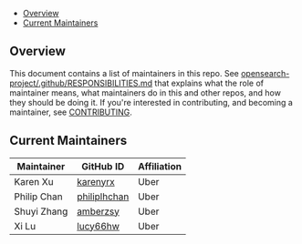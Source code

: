 - [Overview](#overview)
- [Current Maintainers](#current-maintainers)

## Overview

This document contains a list of maintainers in this repo. See [opensearch-project/.github/RESPONSIBILITIES.md](https://github.com/opensearch-project/.github/blob/main/RESPONSIBILITIES.md#maintainer-responsibilities) that explains what the role of maintainer means, what maintainers do in this and other repos, and how they should be doing it. If you're interested in contributing, and becoming a maintainer, see [CONTRIBUTING](CONTRIBUTING.md).

## Current Maintainers

| Maintainer           | GitHub ID                                       | Affiliation |
| -------------------- | ----------------------------------------------- | ----------- |
| Karen Xu             | [karenyrx](https://github.com/karenyrx)         | Uber        |
| Philip Chan          | [philiplhchan](https://github.com/philiplhchan) | Uber        |
| Shuyi Zhang          | [amberzsy](https://github.com/amberzsy)         | Uber        |
| Xi Lu                | [lucy66hw](https://github.com/lucy66hw)         | Uber        |
